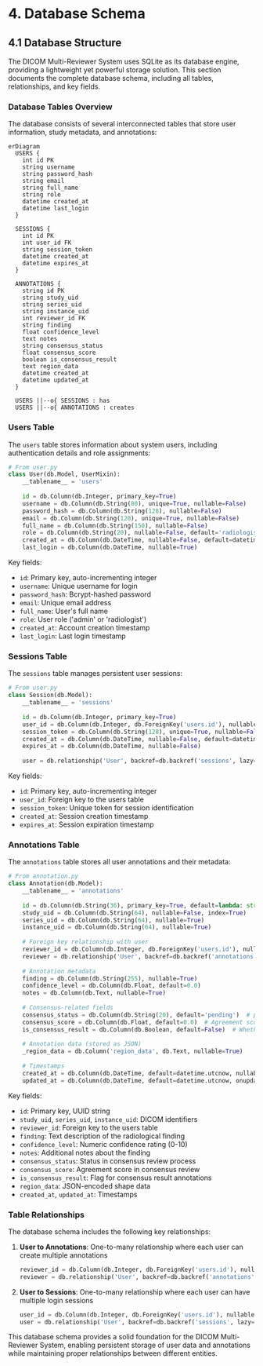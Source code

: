 # 4. Database Schema

## 4.1 Database Structure

The DICOM Multi-Reviewer System uses SQLite as its database engine, providing a lightweight yet powerful storage solution. This section documents the complete database schema, including all tables, relationships, and key fields.

### Database Tables Overview

The database consists of several interconnected tables that store user information, study metadata, and annotations:

```mermaid
erDiagram
  USERS {
    int id PK
    string username
    string password_hash
    string email
    string full_name
    string role
    datetime created_at
    datetime last_login
  }
  
  SESSIONS {
    int id PK
    int user_id FK
    string session_token
    datetime created_at
    datetime expires_at
  }
  
  ANNOTATIONS {
    string id PK
    string study_uid
    string series_uid
    string instance_uid
    int reviewer_id FK
    string finding
    float confidence_level
    text notes
    string consensus_status
    float consensus_score
    boolean is_consensus_result
    text region_data
    datetime created_at
    datetime updated_at
  }
  
  USERS ||--o{ SESSIONS : has
  USERS ||--o{ ANNOTATIONS : creates
```

### Users Table

The `users` table stores information about system users, including authentication details and role assignments:

```python
# From user.py
class User(db.Model, UserMixin):
    __tablename__ = 'users'
    
    id = db.Column(db.Integer, primary_key=True)
    username = db.Column(db.String(80), unique=True, nullable=False)
    password_hash = db.Column(db.String(128), nullable=False)
    email = db.Column(db.String(120), unique=True, nullable=False)
    full_name = db.Column(db.String(150), nullable=False)
    role = db.Column(db.String(20), nullable=False, default='radiologist')
    created_at = db.Column(db.DateTime, nullable=False, default=datetime.utcnow)
    last_login = db.Column(db.DateTime, nullable=True)
```

Key fields:
- `id`: Primary key, auto-incrementing integer
- `username`: Unique username for login
- `password_hash`: Bcrypt-hashed password
- `email`: Unique email address
- `full_name`: User's full name
- `role`: User role ('admin' or 'radiologist')
- `created_at`: Account creation timestamp
- `last_login`: Last login timestamp

### Sessions Table

The `sessions` table manages persistent user sessions:

```python
# From user.py
class Session(db.Model):
    __tablename__ = 'sessions'
    
    id = db.Column(db.Integer, primary_key=True)
    user_id = db.Column(db.Integer, db.ForeignKey('users.id'), nullable=False)
    session_token = db.Column(db.String(128), unique=True, nullable=False)
    created_at = db.Column(db.DateTime, nullable=False, default=datetime.utcnow)
    expires_at = db.Column(db.DateTime, nullable=False)
    
    user = db.relationship('User', backref=db.backref('sessions', lazy=True))
```

Key fields:
- `id`: Primary key, auto-incrementing integer
- `user_id`: Foreign key to the users table
- `session_token`: Unique token for session identification
- `created_at`: Session creation timestamp
- `expires_at`: Session expiration timestamp

### Annotations Table

The `annotations` table stores all user annotations and their metadata:

```python
# From annotation.py
class Annotation(db.Model):
    __tablename__ = 'annotations'
    
    id = db.Column(db.String(36), primary_key=True, default=lambda: str(uuid.uuid4()))
    study_uid = db.Column(db.String(64), nullable=False, index=True)
    series_uid = db.Column(db.String(64), nullable=True)
    instance_uid = db.Column(db.String(64), nullable=True)
    
    # Foreign key relationship with user
    reviewer_id = db.Column(db.Integer, db.ForeignKey('users.id'), nullable=False)
    reviewer = db.relationship('User', backref=db.backref('annotations', lazy=True))
    
    # Annotation metadata
    finding = db.Column(db.String(255), nullable=True)
    confidence_level = db.Column(db.Float, default=0.0)
    notes = db.Column(db.Text, nullable=True)
    
    # Consensus-related fields
    consensus_status = db.Column(db.String(20), default='pending')  # pending, agreed, disputed
    consensus_score = db.Column(db.Float, default=0.0)  # Agreement score (0-1)
    is_consensus_result = db.Column(db.Boolean, default=False)  # Whether this annotation is a consensus result
    
    # Annotation data (stored as JSON)
    _region_data = db.Column('region_data', db.Text, nullable=True)
    
    # Timestamps
    created_at = db.Column(db.DateTime, default=datetime.utcnow, nullable=False)
    updated_at = db.Column(db.DateTime, default=datetime.utcnow, onupdate=datetime.utcnow, nullable=False)
```

Key fields:
- `id`: Primary key, UUID string
- `study_uid`, `series_uid`, `instance_uid`: DICOM identifiers
- `reviewer_id`: Foreign key to the users table
- `finding`: Text description of the radiological finding
- `confidence_level`: Numeric confidence rating (0-10)
- `notes`: Additional notes about the finding
- `consensus_status`: Status in consensus review process
- `consensus_score`: Agreement score in consensus review
- `is_consensus_result`: Flag for consensus result annotations
- `region_data`: JSON-encoded shape data
- `created_at`, `updated_at`: Timestamps

### Table Relationships

The database schema includes the following key relationships:

1. **User to Annotations**: One-to-many relationship where each user can create multiple annotations
   ```python
   reviewer_id = db.Column(db.Integer, db.ForeignKey('users.id'), nullable=False)
   reviewer = db.relationship('User', backref=db.backref('annotations', lazy=True))
   ```

2. **User to Sessions**: One-to-many relationship where each user can have multiple login sessions
   ```python
   user_id = db.Column(db.Integer, db.ForeignKey('users.id'), nullable=False)
   user = db.relationship('User', backref=db.backref('sessions', lazy=True))
   ```

This database schema provides a solid foundation for the DICOM Multi-Reviewer System, enabling persistent storage of user data and annotations while maintaining proper relationships between different entities.
